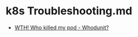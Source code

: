 # k8s Troubleshooting.md

* [WTH! Who killed my pod - Whodunit?](https://suneeta-mall.github.io/2021/03/14/wth-who-killed-my-pod.html)